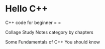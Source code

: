# Hello C++
C++ code for beginner = = 

Collage Study Notes category by chapters


Some Fundamentals of C++ You should know
